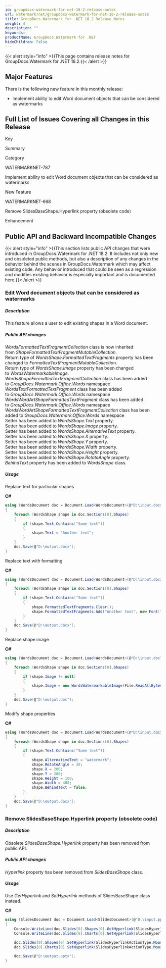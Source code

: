 ```yaml
---
id: groupdocs-watermark-for-net-18-2-release-notes
url: watermark/net/groupdocs-watermark-for-net-18-2-release-notes
title: GroupDocs.Watermark for .NET 18.2 Release Notes
weight: 4
description: ""
keywords: 
productName: GroupDocs.Watermark for .NET
hideChildren: False
---
```

{{< alert style="info" >}}This page contains release notes for GroupDocs.Watermark for .NET 18.2.{{< /alert >}}

## Major Features

There is the following new feature in this monthly release:

*   Implement ability to edit Word document objects that can be considered as watermarks

## Full List of Issues Covering all Changes in this Release

Key 

Summary

Category

WATERMARKNET-787

Implement ability to edit Word document objects that can be considered as watermarks 

New Feature 

WATERMARKNET-668 

Remove SlidesBaseShape.Hyperlink property (obsolete code) 

Enhancement

## Public API and Backward Incompatible Changes

{{< alert style="info" >}}This section lists public API changes that were introduced in GroupDocs.Watermark for .NET 18.2. It includes not only new and obsoleted public methods, but also a description of any changes in the behavior behind the scenes in GroupDocs.Watermark which may affect existing code. Any behavior introduced that could be seen as a regression and modifies existing behavior is especially important and is documented here.{{< /alert >}}

### Edit Word document objects that can be considered as watermarks

##### Description

This feature allows a user to edit existing shapes in a Word document.

##### Public API changes

*WordsFormattedTextFragmentCollection* class is now inherited from *ShapeFormattedTextFragmentMutableCollection*.  
Return type of *WordsShape.FormattedTextFragments* property has been changed to *FormattedTextFragmentMutableCollection*.  
Return type of *WordsShape.Image* property has been changed to *WordsWatermarkableImage*.  
*WordsShapeFormattedTextFragmentCollection* class has been added to *GroupDocs.Watermark.Office.Words* namespace  
*WordsTextFormattedTextFragment* class has been added to *GroupDocs.Watermark.Office.Words* namespace  
*WordsWordArtShapeFormattedTextFragment* class has been added to *GroupDocs.Watermark.Office.Words* namespace  
*WordsWordArtShapeFormattedTextFragmentCollection* class has been added to *GroupDocs.Watermark.Office.Words* namespace  
Setter has been added to *WordsShape.Text* property.  
Setter has been added to *WordsShape.Image* property.  
Setter has been added to *WordsShape.AlternativeText* property.  
Setter has been added to *WordsShape.X* property.  
Setter has been added to *WordsShape.Y* property.  
Setter has been added to *WordsShape.Width* property.  
Setter has been added to *WordsShape.Height* property.  
Setter has been added to *WordsShape.RotateAngle* property.  
*BehindText* property has been added to *WordsShape* class.

##### Usage

Replace text for particular shapes

**C#**

```csharp
using (WordsDocument doc = Document.Load<WordsDocument>(@"D:\input.docx"))
{
    foreach (WordsShape shape in doc.Sections[0].Shapes)
    {
        if (shape.Text.Contains("Some text"))
        {
            shape.Text = "Another text";
        }
    }
    doc.Save(@"D:\output.docx");
}
```

Replace text with formatting

**C#**

```csharp
using (WordsDocument doc = Document.Load<WordsDocument>(@"D:\input.docx"))
{
    foreach (WordsShape shape in doc.Sections[0].Shapes)
    {
        if (shape.Text.Contains("Some text"))
        {
            shape.FormattedTextFragments.Clear();
            shape.FormattedTextFragments.Add("Another text", new Font("Calibri", 19, FontStyle.Bold), Color.Red, Color.Aqua);
        }
    }
    doc.Save(@"D:\output.docx");
}
```

Replace shape image

**C#**

```csharp
using (WordsDocument doc = Document.Load<WordsDocument>(@"D:\input.doc"))
{
    foreach (WordsShape shape in doc.Sections[0].Shapes)
    {
        if (shape.Image != null)
        {
            shape.Image = new WordsWatermarkableImage(File.ReadAllBytes(@"D:\test.png"));
        }
    }
    doc.Save(@"D:\output.doc");
}
```

Modify shape properties

**C#**

```csharp
using (WordsDocument doc = Document.Load<WordsDocument>(@"D:\input.docx"))
{
    foreach (WordsShape shape in doc.Sections[0].Shapes)
    {
        if (shape.Text.Contains("Some text"))
        {
            shape.AlternativeText = "watermark";
            shape.RotateAngle = 30;
            shape.X = 200;
            shape.Y = 200;
            shape.Height = 100;
            shape.Width = 400;
            shape.BehindText = false;
        }
    }
    doc.Save(@"D:\output.docx");
}
```

### Remove SlidesBaseShape.Hyperlink property (obsolete code)

##### Description

Obsolete *SlidesBaseShape.Hyperlink* property has been removed from public API.

##### Public API changes

*Hyperlink* property has been removed from *SlidesBaseShape* class.

##### Usage

Use *GetHyperlink* and *SetHyperlink* methods of SlidesBaseShape class instead.

**C#**

```csharp
using (SlidesDocument doc = Document.Load<SlidesDocument>(@"D:\input.pptx"))
{
    Console.WriteLine(doc.Slides[0].Shapes[0].GetHyperlink(SlidesHyperlinkActionType.MouseClick));
    Console.WriteLine(doc.Slides[0].Charts[0].GetHyperlink(SlidesHyperlinkActionType.MouseOver));

    doc.Slides[0].Shapes[0].SetHyperlink(SlidesHyperlinkActionType.MouseClick, "http://aspose.com");
    doc.Slides[0].Charts[0].SetHyperlink(SlidesHyperlinkActionType.MouseOver, "http://aspose.com");

    doc.Save(@"D:\output.pptx");
}
```
